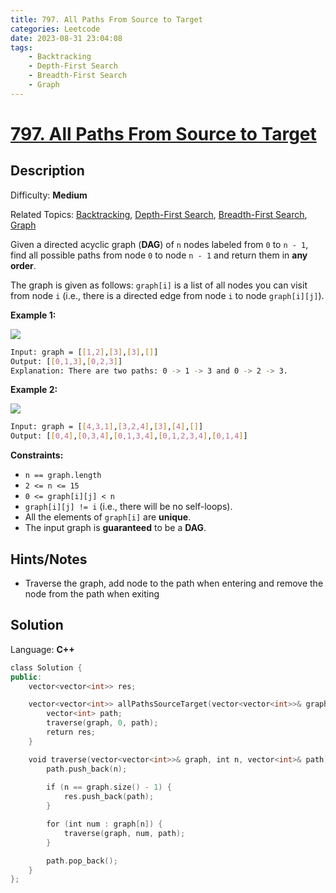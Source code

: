 ```yaml
---
title: 797. All Paths From Source to Target
categories: Leetcode
date: 2023-08-31 23:04:08
tags:
    - Backtracking
    - Depth-First Search
    - Breadth-First Search
    - Graph
---
```


# [797\. All Paths From Source to Target](https://leetcode.com/problems/all-paths-from-source-to-target/)

## Description

Difficulty: **Medium**

Related Topics: [Backtracking](https://leetcode.com/tag/https://leetcode.com/tag/backtracking//), [Depth-First Search](https://leetcode.com/tag/https://leetcode.com/tag/depth-first-search//), [Breadth-First Search](https://leetcode.com/tag/https://leetcode.com/tag/breadth-first-search//), [Graph](https://leetcode.com/tag/https://leetcode.com/tag/graph//)

Given a directed acyclic graph (**DAG**) of `n` nodes labeled from `0` to `n - 1`, find all possible paths from node `0` to node `n - 1` and return them in **any order**.

The graph is given as follows: `graph[i]` is a list of all nodes you can visit from node `i` (i.e., there is a directed edge from node `i` to node `graph[i][j]`).

**Example 1:**

![](https://assets.leetcode.com/uploads/2020/09/28/all_1.jpg)

```bash
Input: graph = [[1,2],[3],[3],[]]
Output: [[0,1,3],[0,2,3]]
Explanation: There are two paths: 0 -> 1 -> 3 and 0 -> 2 -> 3.
```

**Example 2:**

![](https://assets.leetcode.com/uploads/2020/09/28/all_2.jpg)

```bash
Input: graph = [[4,3,1],[3,2,4],[3],[4],[]]
Output: [[0,4],[0,3,4],[0,1,3,4],[0,1,2,3,4],[0,1,4]]
```

**Constraints:**

* `n == graph.length`
* `2 <= n <= 15`
* `0 <= graph[i][j] < n`
* `graph[i][j] != i` (i.e., there will be no self-loops).
* All the elements of `graph[i]` are **unique**.
* The input graph is **guaranteed** to be a **DAG**.

## Hints/Notes

* Traverse the graph, add node to the path when entering and remove the node from the path when exiting

## Solution

Language: **C++**

```C++
class Solution {
public:
    vector<vector<int>> res;

    vector<vector<int>> allPathsSourceTarget(vector<vector<int>>& graph) {
        vector<int> path;
        traverse(graph, 0, path);
        return res;
    }

    void traverse(vector<vector<int>>& graph, int n, vector<int>& path) {
        path.push_back(n);
        
        if (n == graph.size() - 1) {
            res.push_back(path);
        }

        for (int num : graph[n]) {
            traverse(graph, num, path);
        }    

        path.pop_back();
    }
};
```
